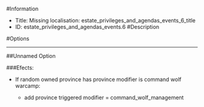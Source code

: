 #Information
 - Title: Missing localisation: estate_privileges_and_agendas_events_6_title
 - ID: estate_privileges_and_agendas_events.6
#Description

#Options

___
##Unnamed Option

###Efects:<ul><li>If random owned province has province modifier is command wolf warcamp:</li><ul><li>add province triggered modifier = command_wolf_management</li></ul></ul>
